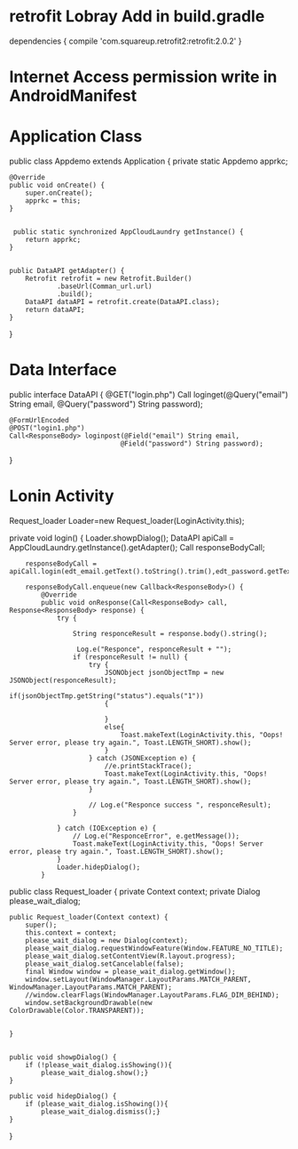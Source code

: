 # retrofit Lobray Add in build.gradle

dependencies {
    compile 'com.squareup.retrofit2:retrofit:2.0.2'
    }

# Internet Access permission write in AndroidManifest

  <uses-permission android:name="android.permission.ACCESS_NETWORK_STATE" />
    <uses-permission android:name="android.permission.INTERNET" />
  

# Application Class

public class Appdemo extends Application {
    private static Appdemo apprkc;
    
    @Override
    public void onCreate() {
        super.onCreate();
        apprkc = this;
    }


     public static synchronized AppCloudLaundry getInstance() {
        return apprkc;
    }

  
    public DataAPI getAdapter() {
        Retrofit retrofit = new Retrofit.Builder()
                .baseUrl(Comman_url.url)
                .build();
        DataAPI dataAPI = retrofit.create(DataAPI.class);
        return dataAPI;
    }

}

# Data Interface

public interface DataAPI {
    @GET("login.php")
    Call<ResponseBody> loginget(@Query("email") String email,
                              @Query("password") String password);

    @FormUrlEncoded
    @POST("login1.php")
    Call<ResponseBody> loginpost(@Field("email") String email,
                                @Field("password") String password);
}


# Lonin Activity

Request_loader Loader=new Request_loader(LoginActivity.this);

 private void login() {
        Loader.showpDialog();
        DataAPI apiCall = AppCloudLaundry.getInstance().getAdapter();
        Call<ResponseBody> responseBodyCall;

        responseBodyCall = apiCall.login(edt_email.getText().toString().trim(),edt_password.getText().toString().trim());

        responseBodyCall.enqueue(new Callback<ResponseBody>() {
            @Override
            public void onResponse(Call<ResponseBody> call, Response<ResponseBody> response) {
                try {

                    String responceResult = response.body().string();

                     Log.e("Responce", responceResult + "");
                    if (responceResult != null) {
                        try {
                            JSONObject jsonObjectTmp = new JSONObject(responceResult);
                            if(jsonObjectTmp.getString("status").equals("1"))
                            {
                               
                            }
                            else{
                                Toast.makeText(LoginActivity.this, "Oops! Server error, please try again.", Toast.LENGTH_SHORT).show();
                            }
                        } catch (JSONException e) {
                            //e.printStackTrace();
                            Toast.makeText(LoginActivity.this, "Oops! Server error, please try again.", Toast.LENGTH_SHORT).show();
                        }

                        // Log.e("Responce success ", responceResult);
                    }

                } catch (IOException e) {
                    // Log.e("ResponceError", e.getMessage());
                    Toast.makeText(LoginActivity.this, "Oops! Server error, please try again.", Toast.LENGTH_SHORT).show();
                }
                Loader.hidepDialog();
            }



public class Request_loader {
	private Context context;
	private Dialog please_wait_dialog;

	public Request_loader(Context context) {
		super();
		this.context = context;
		please_wait_dialog = new Dialog(context);
		please_wait_dialog.requestWindowFeature(Window.FEATURE_NO_TITLE);
		please_wait_dialog.setContentView(R.layout.progress);
		please_wait_dialog.setCancelable(false);
		final Window window = please_wait_dialog.getWindow();
	    window.setLayout(WindowManager.LayoutParams.MATCH_PARENT, WindowManager.LayoutParams.MATCH_PARENT);
	    //window.clearFlags(WindowManager.LayoutParams.FLAG_DIM_BEHIND);
	    window.setBackgroundDrawable(new ColorDrawable(Color.TRANSPARENT));
		

	}


	public void showpDialog() {
		if (!please_wait_dialog.isShowing()){
			please_wait_dialog.show();}
	}

	public void hidepDialog() {
		if (please_wait_dialog.isShowing()){
			please_wait_dialog.dismiss();}
	}
	
	 
}


